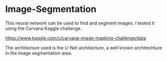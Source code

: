 # Image-Segmentation

This neural network can be used to find and segment images. I tested it using the Carvana Kaggle challange.

https://www.kaggle.com/c/carvana-image-masking-challenge/data

The architecture used is the U-Net architecture, a well known architechture in the image segmentation area.

